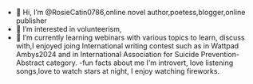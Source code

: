 - 👋 Hi, I’m @RosieCatin0786,online novel author,poetess,blogger,online publisher
- 👀 I’m interested in volunteerism,
- 🌱 I’m currently learning webinars with various topics to learn, discuss with,I enjoyed joing International  writing contest such as in Wattpad Ambys2024 and in International Association for Suicide Prevention-Abstract category.
-fun facts about me I'm introvert, love listening songs,love to watch stars at night, I enjoy watching fireworks.